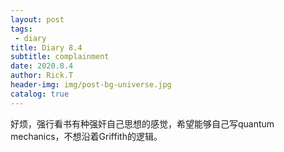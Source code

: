 ```yaml
---
layout: post
tags: 
 - diary
title: Diary 8.4
subtitle: complainment
date: 2020.8.4
author: Rick.T
header-img: img/post-bg-universe.jpg
catalog: true
---
```


好烦，强行看书有种强奸自己思想的感觉，希望能够自己写quantum mechanics，不想沿着Griffith的逻辑。
